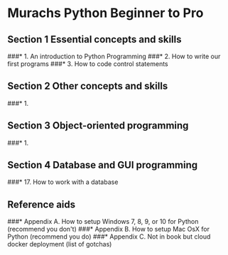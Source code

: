 # Murachs Python Beginner to Pro

## Section 1 Essential concepts and skills
###* 1. An introduction to Python Programming
###* 2. How to write our first programs
###* 3. How to code control statements 

## Section 2 Other concepts and skills
###* 1. 


## Section 3 Object-oriented programming
###* 1. 


## Section 4 Database and GUI programming
###* 17. How to work with a database



## Reference aids
###* Appendix A. How to setup Windows 7, 8, 9, or 10 for Python (recommend you don't)
###* Appendix B. How to setup Mac OsX for Python (recommend you do)
###* Appendix C. Not in book but cloud docker deployment (list of gotchas) 



